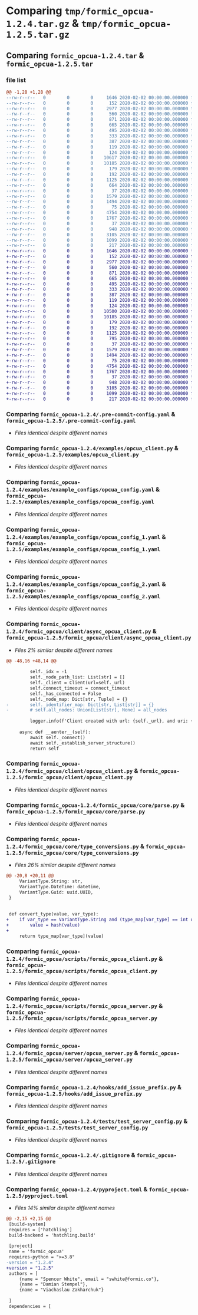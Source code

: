 # Comparing `tmp/formic_opcua-1.2.4.tar.gz` & `tmp/formic_opcua-1.2.5.tar.gz`

## Comparing `formic_opcua-1.2.4.tar` & `formic_opcua-1.2.5.tar`

### file list

```diff
@@ -1,28 +1,28 @@
--rw-r--r--   0        0        0     1646 2020-02-02 00:00:00.000000 formic_opcua-1.2.4/.pre-commit-config.yaml
--rw-r--r--   0        0        0      152 2020-02-02 00:00:00.000000 formic_opcua-1.2.4/README.md
--rw-r--r--   0        0        0     2977 2020-02-02 00:00:00.000000 formic_opcua-1.2.4/examples/opcua_client.py
--rw-r--r--   0        0        0      560 2020-02-02 00:00:00.000000 formic_opcua-1.2.4/examples/example_configs/opcua_config.yaml
--rw-r--r--   0        0        0      871 2020-02-02 00:00:00.000000 formic_opcua-1.2.4/examples/example_configs/opcua_config_1.yaml
--rw-r--r--   0        0        0      665 2020-02-02 00:00:00.000000 formic_opcua-1.2.4/examples/example_configs/opcua_config_2.yaml
--rw-r--r--   0        0        0      495 2020-02-02 00:00:00.000000 formic_opcua-1.2.4/examples/example_configs/opcua_config_3.yaml
--rw-r--r--   0        0        0      333 2020-02-02 00:00:00.000000 formic_opcua-1.2.4/examples/example_configs/opcua_config_4.yaml
--rw-r--r--   0        0        0      387 2020-02-02 00:00:00.000000 formic_opcua-1.2.4/examples/example_configs/opcua_config_5.yaml
--rw-r--r--   0        0        0      119 2020-02-02 00:00:00.000000 formic_opcua-1.2.4/formic_opcua/__init__.py
--rw-r--r--   0        0        0      124 2020-02-02 00:00:00.000000 formic_opcua-1.2.4/formic_opcua/client/__init__.py
--rw-r--r--   0        0        0    10617 2020-02-02 00:00:00.000000 formic_opcua-1.2.4/formic_opcua/client/async_opcua_client.py
--rw-r--r--   0        0        0    10185 2020-02-02 00:00:00.000000 formic_opcua-1.2.4/formic_opcua/client/opcua_client.py
--rw-r--r--   0        0        0      179 2020-02-02 00:00:00.000000 formic_opcua-1.2.4/formic_opcua/core/__init__.py
--rw-r--r--   0        0        0      192 2020-02-02 00:00:00.000000 formic_opcua-1.2.4/formic_opcua/core/exceptions.py
--rw-r--r--   0        0        0     1125 2020-02-02 00:00:00.000000 formic_opcua-1.2.4/formic_opcua/core/parse.py
--rw-r--r--   0        0        0      664 2020-02-02 00:00:00.000000 formic_opcua-1.2.4/formic_opcua/core/type_conversions.py
--rw-r--r--   0        0        0       37 2020-02-02 00:00:00.000000 formic_opcua-1.2.4/formic_opcua/scripts/__init__.py
--rw-r--r--   0        0        0     1579 2020-02-02 00:00:00.000000 formic_opcua-1.2.4/formic_opcua/scripts/formic_opcua_client.py
--rw-r--r--   0        0        0     1494 2020-02-02 00:00:00.000000 formic_opcua-1.2.4/formic_opcua/scripts/formic_opcua_server.py
--rw-r--r--   0        0        0       75 2020-02-02 00:00:00.000000 formic_opcua-1.2.4/formic_opcua/server/__init__.py
--rw-r--r--   0        0        0     4754 2020-02-02 00:00:00.000000 formic_opcua-1.2.4/formic_opcua/server/opcua_server.py
--rw-r--r--   0        0        0     1767 2020-02-02 00:00:00.000000 formic_opcua-1.2.4/hooks/add_issue_prefix.py
--rw-r--r--   0        0        0       37 2020-02-02 00:00:00.000000 formic_opcua-1.2.4/tests/__init__.py
--rw-r--r--   0        0        0      948 2020-02-02 00:00:00.000000 formic_opcua-1.2.4/tests/test_server_config.py
--rw-r--r--   0        0        0     3105 2020-02-02 00:00:00.000000 formic_opcua-1.2.4/.gitignore
--rw-r--r--   0        0        0     1099 2020-02-02 00:00:00.000000 formic_opcua-1.2.4/pyproject.toml
--rw-r--r--   0        0        0      217 2020-02-02 00:00:00.000000 formic_opcua-1.2.4/PKG-INFO
+-rw-r--r--   0        0        0     1646 2020-02-02 00:00:00.000000 formic_opcua-1.2.5/.pre-commit-config.yaml
+-rw-r--r--   0        0        0      152 2020-02-02 00:00:00.000000 formic_opcua-1.2.5/README.md
+-rw-r--r--   0        0        0     2977 2020-02-02 00:00:00.000000 formic_opcua-1.2.5/examples/opcua_client.py
+-rw-r--r--   0        0        0      560 2020-02-02 00:00:00.000000 formic_opcua-1.2.5/examples/example_configs/opcua_config.yaml
+-rw-r--r--   0        0        0      871 2020-02-02 00:00:00.000000 formic_opcua-1.2.5/examples/example_configs/opcua_config_1.yaml
+-rw-r--r--   0        0        0      665 2020-02-02 00:00:00.000000 formic_opcua-1.2.5/examples/example_configs/opcua_config_2.yaml
+-rw-r--r--   0        0        0      495 2020-02-02 00:00:00.000000 formic_opcua-1.2.5/examples/example_configs/opcua_config_3.yaml
+-rw-r--r--   0        0        0      333 2020-02-02 00:00:00.000000 formic_opcua-1.2.5/examples/example_configs/opcua_config_4.yaml
+-rw-r--r--   0        0        0      387 2020-02-02 00:00:00.000000 formic_opcua-1.2.5/examples/example_configs/opcua_config_5.yaml
+-rw-r--r--   0        0        0      119 2020-02-02 00:00:00.000000 formic_opcua-1.2.5/formic_opcua/__init__.py
+-rw-r--r--   0        0        0      124 2020-02-02 00:00:00.000000 formic_opcua-1.2.5/formic_opcua/client/__init__.py
+-rw-r--r--   0        0        0    10500 2020-02-02 00:00:00.000000 formic_opcua-1.2.5/formic_opcua/client/async_opcua_client.py
+-rw-r--r--   0        0        0    10185 2020-02-02 00:00:00.000000 formic_opcua-1.2.5/formic_opcua/client/opcua_client.py
+-rw-r--r--   0        0        0      179 2020-02-02 00:00:00.000000 formic_opcua-1.2.5/formic_opcua/core/__init__.py
+-rw-r--r--   0        0        0      192 2020-02-02 00:00:00.000000 formic_opcua-1.2.5/formic_opcua/core/exceptions.py
+-rw-r--r--   0        0        0     1125 2020-02-02 00:00:00.000000 formic_opcua-1.2.5/formic_opcua/core/parse.py
+-rw-r--r--   0        0        0      795 2020-02-02 00:00:00.000000 formic_opcua-1.2.5/formic_opcua/core/type_conversions.py
+-rw-r--r--   0        0        0       37 2020-02-02 00:00:00.000000 formic_opcua-1.2.5/formic_opcua/scripts/__init__.py
+-rw-r--r--   0        0        0     1579 2020-02-02 00:00:00.000000 formic_opcua-1.2.5/formic_opcua/scripts/formic_opcua_client.py
+-rw-r--r--   0        0        0     1494 2020-02-02 00:00:00.000000 formic_opcua-1.2.5/formic_opcua/scripts/formic_opcua_server.py
+-rw-r--r--   0        0        0       75 2020-02-02 00:00:00.000000 formic_opcua-1.2.5/formic_opcua/server/__init__.py
+-rw-r--r--   0        0        0     4754 2020-02-02 00:00:00.000000 formic_opcua-1.2.5/formic_opcua/server/opcua_server.py
+-rw-r--r--   0        0        0     1767 2020-02-02 00:00:00.000000 formic_opcua-1.2.5/hooks/add_issue_prefix.py
+-rw-r--r--   0        0        0       37 2020-02-02 00:00:00.000000 formic_opcua-1.2.5/tests/__init__.py
+-rw-r--r--   0        0        0      948 2020-02-02 00:00:00.000000 formic_opcua-1.2.5/tests/test_server_config.py
+-rw-r--r--   0        0        0     3105 2020-02-02 00:00:00.000000 formic_opcua-1.2.5/.gitignore
+-rw-r--r--   0        0        0     1099 2020-02-02 00:00:00.000000 formic_opcua-1.2.5/pyproject.toml
+-rw-r--r--   0        0        0      217 2020-02-02 00:00:00.000000 formic_opcua-1.2.5/PKG-INFO
```

### Comparing `formic_opcua-1.2.4/.pre-commit-config.yaml` & `formic_opcua-1.2.5/.pre-commit-config.yaml`

 * *Files identical despite different names*

### Comparing `formic_opcua-1.2.4/examples/opcua_client.py` & `formic_opcua-1.2.5/examples/opcua_client.py`

 * *Files identical despite different names*

### Comparing `formic_opcua-1.2.4/examples/example_configs/opcua_config.yaml` & `formic_opcua-1.2.5/examples/example_configs/opcua_config.yaml`

 * *Files identical despite different names*

### Comparing `formic_opcua-1.2.4/examples/example_configs/opcua_config_1.yaml` & `formic_opcua-1.2.5/examples/example_configs/opcua_config_1.yaml`

 * *Files identical despite different names*

### Comparing `formic_opcua-1.2.4/examples/example_configs/opcua_config_2.yaml` & `formic_opcua-1.2.5/examples/example_configs/opcua_config_2.yaml`

 * *Files identical despite different names*

### Comparing `formic_opcua-1.2.4/formic_opcua/client/async_opcua_client.py` & `formic_opcua-1.2.5/formic_opcua/client/async_opcua_client.py`

 * *Files 2% similar despite different names*

```diff
@@ -48,16 +48,14 @@
 
         self._idx = -1
         self._node_path_list: List[str] = []
         self._client = Client(url=self._url)
         self.connect_timeout = connect_timeout
         self._has_connected = False
         self._node_map: Dict[str, Tuple] = {}
-        self._identifier_map: Dict[str, List[str]] = {}
-        # self.all_nodes: Union[List[str], None] = all_nodes
 
         logger.info(f'Client created with url: {self._url}, and uri: {self._uri}')
 
     async def __aenter__(self):
         await self._connect()
         await self._establish_server_structure()
         return self
```

### Comparing `formic_opcua-1.2.4/formic_opcua/client/opcua_client.py` & `formic_opcua-1.2.5/formic_opcua/client/opcua_client.py`

 * *Files identical despite different names*

### Comparing `formic_opcua-1.2.4/formic_opcua/core/parse.py` & `formic_opcua-1.2.5/formic_opcua/core/parse.py`

 * *Files identical despite different names*

### Comparing `formic_opcua-1.2.4/formic_opcua/core/type_conversions.py` & `formic_opcua-1.2.5/formic_opcua/core/type_conversions.py`

 * *Files 26% similar despite different names*

```diff
@@ -20,8 +20,11 @@
     VariantType.String: str,
     VariantType.DateTime: datetime,
     VariantType.Guid: uuid.UUID,
 }
 
 
 def convert_type(value, var_type):
+    if var_type == VariantType.String and (type_map[var_type] == int or type_map[var_type] == float):
+        value = hash(value)
+
     return type_map[var_type](value)
```

### Comparing `formic_opcua-1.2.4/formic_opcua/scripts/formic_opcua_client.py` & `formic_opcua-1.2.5/formic_opcua/scripts/formic_opcua_client.py`

 * *Files identical despite different names*

### Comparing `formic_opcua-1.2.4/formic_opcua/scripts/formic_opcua_server.py` & `formic_opcua-1.2.5/formic_opcua/scripts/formic_opcua_server.py`

 * *Files identical despite different names*

### Comparing `formic_opcua-1.2.4/formic_opcua/server/opcua_server.py` & `formic_opcua-1.2.5/formic_opcua/server/opcua_server.py`

 * *Files identical despite different names*

### Comparing `formic_opcua-1.2.4/hooks/add_issue_prefix.py` & `formic_opcua-1.2.5/hooks/add_issue_prefix.py`

 * *Files identical despite different names*

### Comparing `formic_opcua-1.2.4/tests/test_server_config.py` & `formic_opcua-1.2.5/tests/test_server_config.py`

 * *Files identical despite different names*

### Comparing `formic_opcua-1.2.4/.gitignore` & `formic_opcua-1.2.5/.gitignore`

 * *Files identical despite different names*

### Comparing `formic_opcua-1.2.4/pyproject.toml` & `formic_opcua-1.2.5/pyproject.toml`

 * *Files 14% similar despite different names*

```diff
@@ -2,15 +2,15 @@
 [build-system]
 requires = ['hatchling']
 build-backend = 'hatchling.build'
 
 [project]
 name = 'formic_opcua'
 requires-python = ">=3.8"
-version = "1.2.4"
+version = "1.2.5"
 authors = [
     {name = "Spencer White", email = "swhite@formic.co"},
     {name = "Damian Stempel"},
     {name = "Viachaslau Zakharchuk"}
 
 ]
 dependencies = [
```

